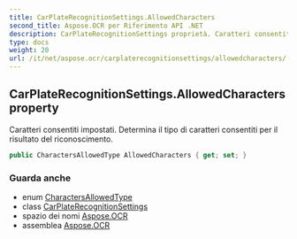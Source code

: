 ```yaml
---
title: CarPlateRecognitionSettings.AllowedCharacters
second_title: Aspose.OCR per Riferimento API .NET
description: CarPlateRecognitionSettings proprietà. Caratteri consentiti impostati. Determina il tipo di caratteri consentiti per il risultato del riconoscimento.
type: docs
weight: 20
url: /it/net/aspose.ocr/carplaterecognitionsettings/allowedcharacters/
---
```

## CarPlateRecognitionSettings.AllowedCharacters property

Caratteri consentiti impostati. Determina il tipo di caratteri consentiti per il risultato del riconoscimento.

```csharp
public CharactersAllowedType AllowedCharacters { get; set; }
```

### Guarda anche

* enum [CharactersAllowedType](../../charactersallowedtype/)
* class [CarPlateRecognitionSettings](../)
* spazio dei nomi [Aspose.OCR](../../carplaterecognitionsettings/)
* assemblea [Aspose.OCR](../../../)


